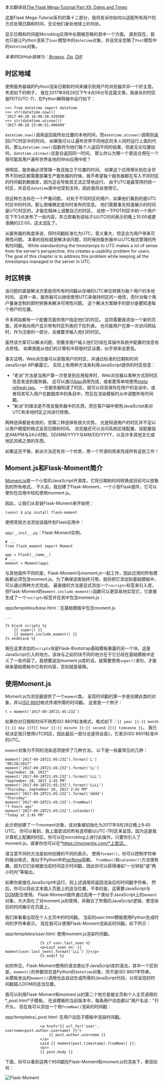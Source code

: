 本文翻译自[The Flask Mega-Tutorial Part XII: Dates and Times](https://blog.miguelgrinberg.com/post/the-flask-mega-tutorial-part-xii-dates-and-times)

这是Flask Mega-Tutorial系列的第十二部分，我将告诉你如何以适配所有用户的方式处理日期和时间，无论他们身处地球上的何处。

显示日期和时间是Microblog应用中长期被忽略的其中一个方面。 直到现在，我也只是让Python渲染了`User`模型中的`datetime`对象，并且完全忽略了`Post`模型中的`datetime`对象。

*本章的GitHub链接为：[Browse](https://github.com/miguelgrinberg/microblog/tree/v0.12), [Zip](https://github.com/miguelgrinberg/microblog/archive/v0.12.zip), [Diff](https://github.com/miguelgrinberg/microblog/compare/v0.11...v0.12).*

## 时区地域

使用服务器端的Python渲染日期和时间来展示到用户的浏览器并非一个好主意。考虑如下的例子， 我在2017年9月28日下午4点06分写这篇文章。我身处的时区是PDT(UTC-7)，在Python解释器中运行如下：
```
>>> from datetime import datetime
>>> str(datetime.now())
'2017-09-28 16:06:30.439388'
>>> str(datetime.utcnow())
'2017-09-28 23:06:51.406499'
```

`datetime.now()`调用返回我所处位置的本地时间，而`datetime.utcnow()`调用则返回UTC时区中的时间。 如果我可以让遍布世界不同地区的多人同时运行上面的代码，那么`datetime.now()`函数将为他们每个人返回不同的结果，但是无论位置如何，`datetime.utcnow()`总是会返回同一时间。 那么你认为哪一个更适合用在一个很可能其用户遍布世界各地的Web应用中呢？

很明显，服务器必须管理一致且独立于位置的时间。 如果这个应用增长到在全世界不同地区都需要部署生产服务器的时候，我不希望每个服务器都在写入不同时区的时间戳到数据库，因为这会导致其无法正常地运行。 由于UTC是最常用的统一时区，并且在`datetime`类中也受到支持，因此我将会使用它。

但这种方法存在一个严重问题。 对处于不同时区的用户，如果他们看到的是UTC时区中的时间，那么很难确定是何时发布的信息。 他们需要事先知道展示的时间是UTC时区的，才能在精神上调整自己的时区。 设想一下PDT时区中的一个用户在下午3点发布了一些内容，并立即看到该帖子以UTC时间表示的晚上10:00或更准确的22:00，这太混乱了。

从服务器的角度来说，将时间戳标准化为UTC，意义重大，但这会为用户带来可用性问题。 本章的目标就是解决该问题，同时保持服务器中以UTC格式管理的所有时间戳。
While standardizing the timestamps to UTC makes a lot of sense from the server's perspective, this creates a usability problem for users. The goal of this chapter is to address this problem while keeping all the timestamps managed in the server in UTC.

## 时区转换

该问题的直接解决方案是将所有时间戳从存储的UTC单位转换为每个用户的本地时间。 这样一来，服务器可以继续使用UTC来保持时区的一致性，而针对每个用户量身定制的即时转换来解决可用性问题。 这个解决方案棘手的部分是要知道每个用户的位置。

许多网站都有一个配置页面供用户指定他们的时区。 这将需要我添加一个新的页面，其中我向用户显示带有时区列表的下拉列表。 也可能用户在第一次访问网站时，作为注册的一部分，会被要求输入他们的时区。

虽然该方案可以解决问题，但要求用户输入他们已经在其操作系统中配置的信息有点奇怪。 如果我能从他们的计算机中获取时区设置，似乎效率会更高。

事实证明，Web浏览器可以获取用户的时区，并通过标准的日期和时间JavaScript API暴露它。 实际上有两种方法来利用JavaScript提供的时区信息：

* “老派”方法是当用户第一次登录到应用程序时，Web浏览器以某种方式将时区信息发送到服务器。 这可以通过[Ajax](http://en.wikipedia.org/wiki/Ajax_(programming))调用完成，或者更简单地使用[meta refresh tag](http://en.wikipedia.org/wiki/Meta_refresh)。 一旦服务器知道了时区，就可以将其保存在用户的会话中，或者将其写入用户在数据库中的条目中，然后在渲染模板时从中调整所有时间戳。
* “新派”的做法是不改变服务器中的东西，而在客户端中使用JavaScript来对UTC和本地时区之间进行转换。

两种选择都是有效的，但第二种选择有很大优势。 光是知道用户的时区并不足以以用户期望的格式呈现日期和时间。 浏览器还可以访问系统区域配置，该配置指定AM/PM与24小时制，DD/MM/YYYY与MM/DD/YYYY，以及许多其他文化或地区风格之类的东西。

如果这还不够，新派方法还有另一个优势，用一个开源的库来完成所有这些工作！

## Moment.js和Flask-Moment简介

[Moment.js](http://momentjs.com/)是一个小型的JavaScript开源库，它将日期和时间转换成目前可以想象到的所有格式。 不久前，我创建了Flask-Moment，一个小型Flask插件，它可以使你在应用中轻松使用moment.js。

因此，让我们从安装Flask-Moment来开始吧：
```
(venv) $ pip install flask-moment
```

使用常规方法添加该插件到Flask应用中：

`app/__init__.py`：Flask-Moment实例。
```
# ...
from flask_moment import Moment

app = Flask(__name__)
# ...
moment = Moment(app)
```

与其他插件不同的是，Flask-Moment与*moment.js*一起工作，因此应用的所有模板都必须包含moment.js。为了确保该库始终可用，我将把它添加到基础模板中，可以通过两种方式完成。 最直接的方法是显式添加一个`<script>`标签来引入库，但Flask-Moment的`moment.include_moment()`函数可以更容易地实现它，它直接生成了一个`<script>`标签并在其中包含moment.js：

*app/templates/base.html*：在基础模板中包含moment.js
```
...

{% block scripts %}
    {{ super() }}
    {{ moment.include_moment() }}
{% endblock %}
```

我在这里添加的`scripts`块是Flask-Bootstrap基础模板暴露的另一个块，这是JavaScript引入的地方。该块与之前的块不同的地方在于它已经在基础模板中定义了一些内容了。我想要追加moment.js库的话，就需要使用`super()`语句，才能继承基础模板中已有的内容，否则就是替换。

## 使用Moment.js

Moment.js为浏览器提供了一个`moment`类。 呈现时间戳的第一步是创建此类的对象，并以[ISO 8601](http://en.wikipedia.org/wiki/ISO_8601)格式传递所需的时间戳。 这里是一个例子：

```
t = moment('2017-09-28T21:45:23Z')
```

如果你对日期和时间不熟悉ISO 8601标准格式，格式如下：`{{ year }}-{{ month }}-{{ day }}T{{ hour }}:{{ minute }}:{{ second }}{{ timezone }}`。 我已经决定我只使用UTC时区，因此最后一部分总是将会是`Z`，它表示ISO 8601标准中的UTC。

`moment`对象为不同的渲染选项提供了几种方法。 以下是一些最常见的几种：

```
moment('2017-09-28T21:45:23Z').format('L')
"09/28/2017"
moment('2017-09-28T21:45:23Z').format('LL')
"September 28, 2017"
moment('2017-09-28T21:45:23Z').format('LLL')
"September 28, 2017 2:45 PM"
moment('2017-09-28T21:45:23Z').format('LLLL')
"Thursday, September 28, 2017 2:45 PM"
moment('2017-09-28T21:45:23Z').format('dddd')
"Thursday"
moment('2017-09-28T21:45:23Z').fromNow()
"7 hours ago"
moment('2017-09-28T21:45:23Z').calendar()
"Today at 2:45 PM"
```

此示例创建了一个moment对象，该对象被初始化为2017年9月28日晚上9:45 UTC。 你可以看到，我上面尝试的所有选项都以UTC-7时区来呈现，因为这是我计算机上配置的时区。你可以在microblog上进行此操作，只要你引入了moment.js。或者你也可以在*https://momentjs.com/*上尝试。

请注意不同的方法是如何创建的不同的表示。 使用`format()`，你可以控制字符串的输出格式，类似于Python中的[strftime](https://docs.python.org/3.6/library/time.html#time.strftime)函数。 `fromNow()`和`calendar()`方法很有趣，因为它们会根据当前时间显示时间戳，因此你可以获得诸如“一分钟前”或“两小时内”等输出。

如果你直接在JavaScript中运行，则上述调用将返回渲染后的时间戳字符串。 然后，你可以将此文本插入页面上的适当位置，不幸的是，这需要JavaScript与[DOM](https://en.wikipedia.org/wiki/Document_Object_Model)配合使用。 Flask-Moment插件通过启用一个类似于JavaScript上的`moment`对象，大大简化了对moment.js的使用，并融合了所需的JavaScript逻辑，使渲染后的时间展示在页面上。

我们来看看出现在个人主页中的时间戳。 当前的*user.html*模板使用Python生成时间的字符串表示。 现在我可以使用Flask-Moment渲染此时间戳，如下所示：

*app/templates/user.html*: 使用moment.js渲染时间戳。
```
                {% if user.last_seen %}
                <p>Last seen on: {{ moment(user.last_seen).format('LLL') }}</p>
                {% endif %}
```

如你所见，Flask-Moment使用的语法类似于JavaScript库的语法，其中一个区别是，`moment()`的参数现在是Python的`datetime`对象，而不是ISO 8601字符串。 从模板发出的`moment()`调用也会自动生成所需的JavaScript代码，以将呈现的时间戳插入DOM的适当位置。

我可以利用Flask-Moment和moment.js的第二个地方是被主页和个人主页调用的*_post.html*子模板。 在该模板的当前版本中，每条用户动态都以“用户名说：”行开头。 现在我可以添加一个用`fromNow()`渲染的时间戳：

*app/templates/_post.html*: 在用户动态子模板中渲染时间戳。

```
                <a href="{{ url_for('user', username=post.author.username) }}">
                    {{ post.author.username }}
                </a>
                said {{ moment(post.timestamp).fromNow() }}:
                <br>
                {{ post.body }}
```

下面，你可以看到这两个时间戳在Flask-Moment和moment.js的渲染下，表现如何：

![Flask-Moment](http://upload-images.jianshu.io/upload_images/4961528-08da411f448dceb8.png?imageMogr2/auto-orient/strip%7CimageView2/2/w/1240)

